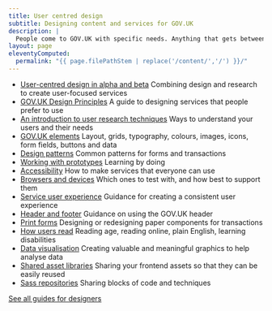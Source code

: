 ```yaml
---
title: User centred design
subtitle: Designing content and services for GOV.UK
description: |
  People come to GOV.UK with specific needs. Anything that gets between our users and meeting those needs should be stripped away. The design of GOV.UK reflects this, existing primarily as a way of providing the right content and services to our users. Find out here how we approach this challenge.
layout: page
eleventyComputed:
  permalink: "{{ page.filePathStem | replace('/content/','/') }}/"
---
```


- [User-centred design in alpha and beta](/version-1/guides/user-centred-design-alpha-beta/) Combining design and research to create user-focused services
- [GOV.UK Design Principles](https://www.gov.uk/design-principles) A guide to designing services that people prefer to use
- [An introduction to user research techniques](/version-1/guides/user-research/) Ways to understand your users and their needs
- [GOV.UK elements](https://web.archive.org/web/20150505160951/https://www.gov.uk/service-manual/user-centred-design/resources/elements/index.html) Layout, grids, typography, colours, images, icons, form fields, buttons and data
- [Design patterns](https://web.archive.org/web/20150505160951/https://www.gov.uk/service-manual/user-centred-design/resources/patterns/index.html) Common patterns for forms and transactions
- [Working with prototypes](/version-1/guides/working-with-prototypes/) Learning by doing
- [Accessibility](/version-1/guides/accessibility/) How to make services that everyone can use
- [Browsers and devices](https://web.archive.org/web/20150505160951/https://www.gov.uk/service-manual/user-centred-design/browsers-and-devices) Which ones to test with, and how best to support them
- [Service user experience](/version-1/guides/service-user-experience/) Guidance for creating a consistent user experience
- [Header and footer](https://web.archive.org/web/20150505160951/https://www.gov.uk/service-manual/user-centred-design/resources/header-footer) Guidance on using the GOV.UK header
- [Print forms](https://web.archive.org/web/20150505160951/https://www.gov.uk/service-manual/user-centred-design/print-forms) Designing or redesigning paper components for transactions
- [How users read](/version-1/guides/how-users-read/) Reading age, reading online, plain English, learning disabilities
- [Data visualisation](https://web.archive.org/web/20150505160951/https://www.gov.uk/service-manual/user-centred-design/data-visualisation) Creating valuable and meaningful graphics to help analyse data
- [Shared asset libraries](https://web.archive.org/web/20150505160951/https://www.gov.uk/service-manual/user-centred-design/resources/shared-asset-libraries) Sharing your frontend assets so that they can be easily reused
- [Sass repositories](https://web.archive.org/web/20150505160951/https://www.gov.uk/service-manual/user-centred-design/resources/sass-repositories) Sharing blocks of code and techniques

[See all guides for designers](https://web.archive.org/web/20150505160951/https://www.gov.uk/service-manual/designers)
